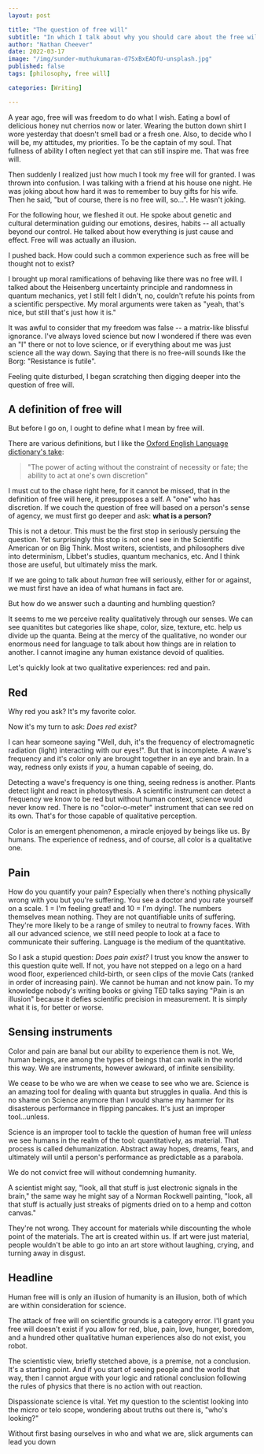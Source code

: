 ```yaml
---
layout: post

title: "The question of free will"
subtitle: "In which I talk about why you should care about the free will debate" 
author: "Nathan Cheever"
date: 2022-03-17
image: "/img/sunder-muthukumaran-d7SxBxEAOfU-unsplash.jpg"
published: false
tags: [philosophy, free will]

categories: [Writing]

---
```


A year ago, free will was freedom to do what I wish.
 Eating a bowl of delicious honey nut cherrios now or later.
 Wearing the button down shirt I wore yesterday that doesn't smell bad or a fresh one.
 Also, to decide who I will be, my attitudes, my priorities.
 To be the captain of my soul.
 That fullness of ability I often neglect yet that can still inspire me.
 That was free will.

Then suddenly I realized just how much I took my free will for granted.
I was thrown into confusion.
 I was talking with a friend at his house one night.
 He was joking about how hard it was to remember to buy gifts for his wife.
 Then he said, "but of course, there is no free will, so...". 
He wasn't joking.

For the following hour, we fleshed it out.
 He spoke about genetic and cultural determination guiding our emotions, desires, habits -- all actually beyond our control.
 He talked about how everything is just cause and effect.
 Free will was actually an illusion.

I pushed back.
 How could such a common experience such as free will be thought not to exist?

I brought up moral ramifications of behaving like there was no free will. I talked about the Heisenberg uncertainty principle and randomness in quantum mechanics, yet I still felt I didn't, no, couldn't refute his points from a scientific perspective. My moral arguments were taken as "yeah, that's nice, but still that's just how it is."

It was awful to consider that my freedom was false -- a matrix-like blissful ignorance.
 I've always loved science but now I wondered if there was even an "I" there or not to love science, or if everything about me was just science all the way down. 
Saying that there is no free-will sounds like the Borg: "Resistance is futile".

Feeling quite disturbed, I began scratching then digging deeper into the question of free will.

## A definition of free will 
But before I go on, I ought to define what I mean by free will.

There are various definitions, but I like the [Oxford English Language dictionary's take](https://www.google.com/search?q=what+is+free+will):
> "The power of acting without the constraint of necessity or fate; the ability to act at one's own discretion"

I must cut to the chase right here, for it cannot be missed, that in the definition of free will here, it presupposes a self.
 A "one" who has discretion.
  If we couch the question of free will based on a person's sense of agency, we must first go deeper and ask: **what is a person?**

This is not a detour.
 This must be the first stop in seriously persuing the question.
 Yet surprisingly this stop is not one I see in the Scientific American or on Big Think.
 Most writers, scientists, and philosophers dive into determinism, Libbet's studies, quantum mechanics, etc.
 And I think those are useful, but ultimately miss the mark. 

If we are going to talk about _human_ free will seriously, either for or against, we must first have an idea of what humans in fact are. 

But how do we answer such a daunting and humbling question?  

It seems to me we perceive reality qualitatively through our senses. We can see quanitites but categories like shape, color, size, texture, etc. help us divide up the quanta. 
Being at the mercy of the qualitative, no wonder our enormous need for language to talk about how things are in relation to another.
I cannot imagine any human existance devoid of qualities. 

Let's quickly look at two qualitative experiences: red and pain.


## Red
Why red you ask? It's my favorite color.

Now it's my turn to ask: _Does red exist?_

I can hear someone saying "Well, duh, it's the frequency of electromagnetic radiation (light) interacting with our eyes!".
 But that is incomplete.
 A wave's frequency and it's color only are brought together in an eye and brain.
 In a way, redness only exists if _you_, a human capable of seeing, do.

Detecting a wave's frequency is one thing, seeing redness is another.
Plants detect light and react in photosythesis. 
A scientific instrument can detect a frequency we know to be red but without human context, science would never know red.
 There is no "color-o-meter" instrument that can see red on its own.
 That's for those capable of qualitative perception.

Color is an emergent phenomenon, a miracle enjoyed by beings like us.
 By humans.
 The experience of redness, and of course, all color is a qualitative one.

## Pain
How do you quantify your pain? Especially when there's nothing physically wrong with you but you're suffering. You see a doctor and you rate yourself on a scale. 1 = I'm feeling great! and 10 = I'm dying!. The numbers themselves mean nothing. They are not quantifiable units of suffering. They're more likely to be a range of smiley to neutral to frowny faces. With all our advanced science, we still need people to look at a face to communicate their suffering. Language is the medium of the quantitative.

So I ask a stupid question: _Does pain exist?_
I trust you know the answer to this question quite well. If not, you have not stepped on a lego on a hard wood floor, experienced child-birth, or seen clips of the movie Cats (ranked in order of increasing pain). 
We cannot be human and not know pain. To my knowledge nobody's writing books or giving TED talks saying "Pain is an illusion" because it defies scientific precision in measurement. It is simply what it is, for better or worse. 

## Sensing instruments
Color and pain are banal but our ability to experience them is not.
 We, human beings, are among the types of beings that can walk in the world this way. 
We are instruments, however awkward, of infinite sensibility.

We cease to be who we are when we cease to see who we are.
 Science is an amazing tool for dealing with quanta but struggles in qualia.
 And this is no shame on Science anymore than I would shame my hammer for its disasterous performance in flipping pancakes.
 It's just an improper tool...unless.

Science is an improper tool to tackle the question of human free will _unless_ we see humans in the realm of the tool: quantitatively, as material. 
 That process is called dehumanization. Abstract away hopes, dreams, fears, and ultimately will until a person's performance as predictable as a parabola. 

 We do not convict free will without condemning humanity.

A scientist might say, "look, all that stuff is just electronic signals in the brain," the same way he might say of a Norman Rockwell painting, "look, all that stuff is actually just streaks of pigments dried on to a hemp and cotton canvas."

 They're not wrong.
 They account for materials while discounting the whole point of the materials.
 The art is created within us.
 If art were just material, people wouldn't be able to go into an art store without laughing, crying, and turning away in disgust.

## Headline
Human free will is only an illusion of humanity is an illusion, both of which are within consideration for science.

The attack of free will on scientific grounds is a category error. 
I'll grant you free will doesn't exist if you allow for red, blue, pain, love, hunger, boredom, and a hundred other qualitative human experiences also do not exist, you robot.

The scientistic view, briefly stetched above, is a premise, not a conclusion. It's a starting point. And if you start of seeing people and the world that way, then I cannot argue with your logic and rational conclusion following the rules of physics that there is no action with out reaction.

Dispassionate science is vital. Yet my question to the scientist looking into the micro or telo scope, wondering about truths out there is, "who's looking?"

Without first basing ourselves in who and what we are, slick arguments can lead you down 
